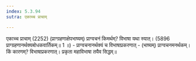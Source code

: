```yaml
---
index: 5.3.94
sutra: एकाच्च प्राचाम्

---
```

 एकाच्च प्राचाम् (2252) (प्राग्ग्रहणाक्षेपभाष्यम्) प्राग्वचनं किमर्थम्? विभाषा यथा स्यात्। (5896 प्राग्ग्रहणानर्थक्यबोधकवार्तिकम्॥ 1 ॥) - प्राग्वचनानर्थक्यं च विभाषाप्रकरणात् - (भाष्यम्) प्राग्वचनमनर्थकम्। किं कारणम्? विभाषाप्रकरणात्। प्रकृता महाविभाषा तयैव सिद्धम्॥ 